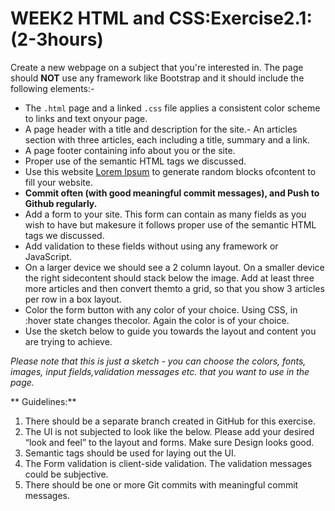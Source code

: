 # WEEK2 HTML and CSS:Exercise2.1:(2-3hours)

Create a new webpage on a subject that you're interested in. 
The page should **NOT** use any framework like Bootstrap and it should include the following elements:-

- The `.html` page and a linked `.css` file applies a consistent color scheme to links and text onyour page.
- A page header with a title and description for the site.- An articles section with three articles, each including a title, summary and a link.
- A page footer containing info about you or the site.
- Proper use of the semantic HTML tags we discussed.
- Use this website [Lorem Ipsum](http://www.lipsum.com/) to generate random blocks ofcontent to fill your website.
- **Commit often (with good meaningful commit messages), and Push to Github regularly.**
- Add a form to your site. This form can contain as many fields as you wish to have but makesure it follows proper use of the semantic HTML tags we discussed. 
- Add validation to these fields without using any framework or JavaScript.
- On a larger device we should see a 2 column layout. On a smaller device the right sidecontent should stack below the image.  Add at least three more articles and then convert themto a grid, so that you show 3 articles per row in a box layout.
- Color the form button with any color of your choice. Using CSS, in :hover state changes thecolor. Again the color is of your choice.
- Use the sketch below to guide you towards the layout and content you are trying to achieve.

*Please note that this is just a sketch - you can choose the colors, fonts, images, input fields,validation messages etc. that you want to use in the page.*

** Guidelines:**

1. There should be a separate branch created in GitHub for this exercise.
2. The UI is not subjected to look like the below. Please add your desired “look and feel” to the layout and forms. Make sure Design looks good.
3. Semantic tags should be used for laying out the UI.
4. The Form validation is client-side validation. The validation messages could be subjective.
5. There should be one or more Git commits with meaningful commit messages.
